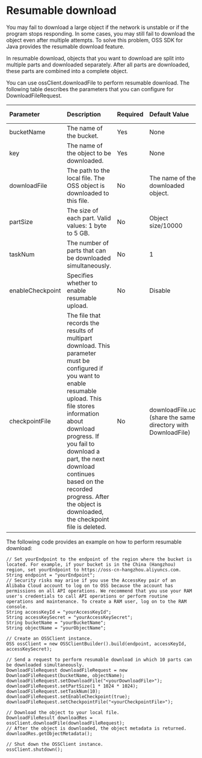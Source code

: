 # Resumable download

You may fail to download a large object if the network is unstable or if the program stops responding. In some cases, you may still fail to download the object even after multiple attempts. To solve this problem, OSS SDK for Java provides the resumable download feature.

In resumable download, objects that you want to download are split into multiple parts and downloaded separately. After all parts are downloaded, these parts are combined into a complete object.

You can use ossClient.downloadFile to perform resumable download. The following table describes the parameters that you can configure for DownloadFileRequest.

|Parameter|Description|Required|Default Value|Configuration method|
|:--------|:----------|:-------|:------------|:-------------------|
|bucketName|The name of the bucket.|Yes|None|Constructor|
|key|The name of the object to be downloaded.|Yes|None|Constructor|
|downloadFile|The path to the local file. The OSS object is downloaded to this file.|No|The name of the downloaded object.|Constructor or setUploadFile|
|partSize|The size of each part. Valid values: 1 byte to 5 GB.|No|Object size/10000|setPartSize|
|taskNum|The number of parts that can be downloaded simultaneously.|No|1|setTaskNum|
|enableCheckpoint|Specifies whether to enable resumable upload.|No|Disable|setEnableCheckpoint|
|checkpointFile|The file that records the results of multipart download. This parameter must be configured if you want to enable resumable upload. This file stores information about download progress. If you fail to download a part, the next download continues based on the recorded progress. After the object is downloaded, the checkpoint file is deleted.|No|downloadFile.ucp \(share the same directory with DownloadFile\)|setCheckpointFile|

The following code provides an example on how to perform resumable download:

```
// Set yourEndpoint to the endpoint of the region where the bucket is located. For example, if your bucket is in the China (Hangzhou) region, set yourEndpoint to https://oss-cn-hangzhou.aliyuncs.com.
String endpoint = "yourEndpoint";
// Security risks may arise if you use the AccessKey pair of an Alibaba Cloud account to log on to OSS because the account has permissions on all API operations. We recommend that you use your RAM user's credentials to call API operations or perform routine operations and maintenance. To create a RAM user, log on to the RAM console.
String accessKeyId = "yourAccessKeyId";
String accessKeySecret = "yourAccessKeySecret";
String bucketName = "yourBucketName";
String objectName = "yourObjectName";

// Create an OSSClient instance.
OSS ossClient = new OSSClientBuilder().build(endpoint, accessKeyId, accessKeySecret);

// Send a request to perform resumable download in which 10 parts can be downloaded simultaneously.
DownloadFileRequest downloadFileRequest = new DownloadFileRequest(bucketName, objectName);
downloadFileRequest.setDownloadFile("<yourDownloadFile>");
downloadFileRequest.setPartSize(1 * 1024 * 1024);
downloadFileRequest.setTaskNum(10);
downloadFileRequest.setEnableCheckpoint(true);
downloadFileRequest.setCheckpointFile("<yourCheckpointFile>");

// Download the object to your local file.
DownloadFileResult downloadRes = ossClient.downloadFile(downloadFileRequest);
// After the object is downloaded, the object metadata is returned.
downloadRes.getObjectMetadata();

// Shut down the OSSClient instance.
ossClient.shutdown();
```

